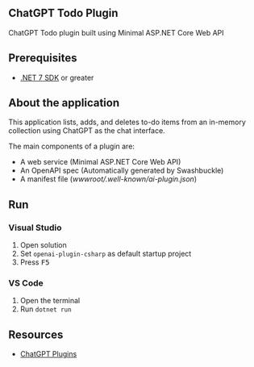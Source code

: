## ChatGPT Todo Plugin

ChatGPT Todo plugin built using Minimal ASP.NET Core Web API

## Prerequisites

- [.NET 7 SDK](https://dotnet.microsoft.com/download) or greater

## About the application

This application lists, adds, and deletes to-do items from an in-memory collection using ChatGPT as the chat interface.

The main components of a plugin are:

- A web service (Minimal ASP.NET Core Web API)
- An OpenAPI spec (Automatically generated by Swashbuckle)
- A manifest file (*wwwroot/.well-known/ai-plugin.json*)

## Run

### Visual Studio

1. Open solution
1. Set `openai-plugin-csharp` as default startup project
1. Press <kbd>F5</kbd>

### VS Code

1. Open the terminal
1. Run `dotnet run`

## Resources

- [ChatGPT Plugins](https://platform.openai.com/docs/plugins/)